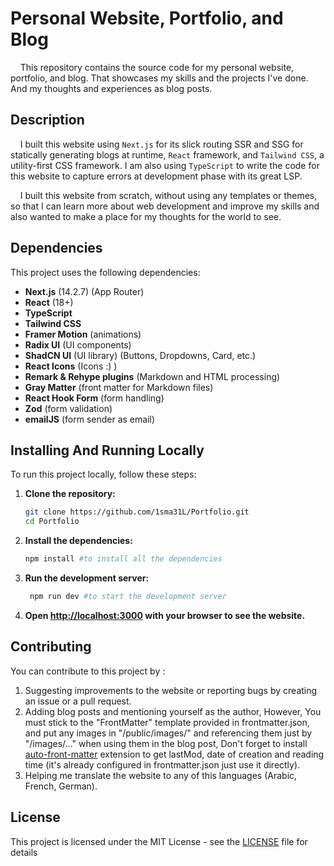 # Personal Website, Portfolio, and Blog

&nbsp;&nbsp;&nbsp;&nbsp;This repository contains the source code for my personal website, portfolio, and blog. That showcases my skills and the projects I've done. And my thoughts and experiences as blog posts.

## Description

 &nbsp;&nbsp;&nbsp;&nbsp;I built this website using `Next.js` for its slick routing SSR and SSG for statically generating blogs at runtime, `React` framework, and `Tailwind CSS`, a utility-first CSS framework. I am also using `TypeScript` to write the code for this website to capture errors at development phase with its great LSP. 
 
 &nbsp;&nbsp;&nbsp;&nbsp;I built this website from scratch, without using any templates or themes, so that I can learn more about web development and improve my skills and also wanted to make a place for my thoughts for the world to see.

## Dependencies

This project uses the following dependencies:
- **Next.js** (14.2.7) (App Router)
- **React** (18+)
- **TypeScript**
- **Tailwind CSS**
- **Framer Motion** (animations)
- **Radix UI** (UI components)
- **ShadCN UI** (UI library) (Buttons, Dropdowns, Card, etc.)
- **React Icons** (Icons :) )
- **Remark & Rehype plugins** (Markdown and HTML processing)
- **Gray Matter** (front matter for Markdown files)
- **React Hook Form** (form handling)
- **Zod** (form validation)
- **emailJS** (form sender as email)
  
## Installing And Running Locally

To run this project locally, follow these steps:

1. **Clone the repository:**

   ```bash
   git clone https://github.com/1sma31L/Portfolio.git
   cd Portfolio
2. **Install the dependencies:**

   ```bash
   npm install #to install all the dependencies
   ```
3. **Run the development server:**

   ```bash
    npm run dev #to start the development server
    ```

4. **Open [http://localhost:3000](http://localhost:3000) with your browser to see the website.**

 
## Contributing

You can contribute to this project by :

1. Suggesting improvements to the website or reporting bugs by creating an issue or a pull request.
2. Adding blog posts and mentioning yourself as the author, However, You must stick to the "FrontMatter" template provided in frontmatter.json, and put any images in "/public/images/" and referencing them just by "/images/..." when using them in the blog post, Don't forget to install [auto-front-matter](https://marketplace.visualstudio.com/items?itemName=condorhero.auto-front-matter) extension to get lastMod, date of creation and reading time (it's already configured in frontmatter.json just use it directly). 
3. Helping me translate the website to any of this languages (Arabic, French, German).






## License

This project is licensed under the MIT License - see the [LICENSE](https://github.com/1sma31L/Portfolio/blob/main/LICENSE) file for details
